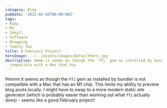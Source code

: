 ```yaml
---
category: Blog
pubDate: '2022-02-02T00:00:00Z'
tags:
- Ruby
- M1
- Jekyll
- Software
- Blogging
- Twenty Two
title: A February Project
heroImage: ../../assets/images/defaultHero.jpg
description: Hmmm it seems as though the `ffi` gem as installed by bundler is not
  compatible with a Mac that has
---
```

Hmmm it seems as though the `ffi` gem as installed by bundler is not compatible with a Mac that has an M1 chip. This limits my ability to preview blog posts locally. I might have to swap to a more modern static site generator (which is probably easier than working out what `ffi` actually does) - seems like a good February project!
